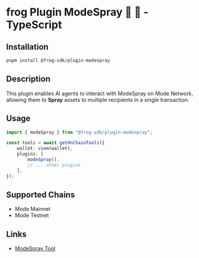 # frog Plugin ModeSpray 🐸 💛 - TypeScript

## Installation

```bash
pnpm install @frog-sdk/plugin-modespray
```

## Description

This plugin enables AI agents to interact with ModeSpray on Mode Network, allowing them to **Spray** assets to multiple recipients in a single transaction.

## Usage

```typescript
import { modeSpray } from "@frog-sdk/plugin-modespray";

const tools = await getOnChainTools({
    wallet: viem(wallet),
    plugins: [
        modeSpray(),
        // ... other plugins
    ],
});
```

## Supported Chains

-   Mode Mainnet
-   Mode Testnet

## Links

-   [ModeSpray Tool](https://modespray.xyz/)
